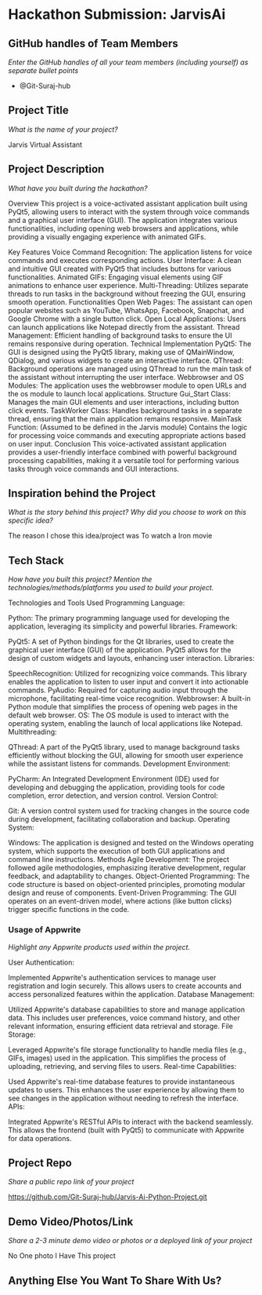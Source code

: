 # Hackathon Submission: JarvisAi


## GitHub handles of Team Members  
_Enter the GitHub handles of all your team members (including yourself) as separate bullet points_


- @Git-Suraj-hub
  

## Project Title
_What is the name of your project?_

Jarvis Virtual Assistant

## Project Description    
_What have you built during the hackathon?_

Overview
This project is a voice-activated assistant application built using PyQt5, allowing users to interact with the system through voice commands and a graphical user interface (GUI). The application integrates various functionalities, including opening web browsers and applications, while providing a visually engaging experience with animated GIFs.

Key Features
Voice Command Recognition: The application listens for voice commands and executes corresponding actions.
User Interface: A clean and intuitive GUI created with PyQt5 that includes buttons for various functionalities.
Animated GIFs: Engaging visual elements using GIF animations to enhance user experience.
Multi-Threading: Utilizes separate threads to run tasks in the background without freezing the GUI, ensuring smooth operation.
Functionalities
Open Web Pages: The assistant can open popular websites such as YouTube, WhatsApp, Facebook, Snapchat, and Google Chrome with a single button click.
Open Local Applications: Users can launch applications like Notepad directly from the assistant.
Thread Management: Efficient handling of background tasks to ensure the UI remains responsive during operation.
Technical Implementation
PyQt5: The GUI is designed using the PyQt5 library, making use of QMainWindow, QDialog, and various widgets to create an interactive interface.
QThread: Background operations are managed using QThread to run the main task of the assistant without interrupting the user interface.
Webbrowser and OS Modules: The application uses the webbrowser module to open URLs and the os module to launch local applications.
Structure
Gui_Start Class: Manages the main GUI elements and user interactions, including button click events.
TaskWorker Class: Handles background tasks in a separate thread, ensuring that the main application remains responsive.
MainTask Function: (Assumed to be defined in the Jarvis module) Contains the logic for processing voice commands and executing appropriate actions based on user input.
Conclusion
This voice-activated assistant application provides a user-friendly interface combined with powerful background processing capabilities, making it a versatile tool for performing various tasks through voice commands and GUI interactions.



## Inspiration behind the Project  
_What is the story behind this project? Why did you choose to work on this specific idea?_



The reason I chose this idea/project was To watch a Iron movie 


## Tech Stack    
_How have you built this project? Mention the technologies/methods/platforms you used to build your project._

Technologies and Tools Used
Programming Language:

Python: The primary programming language used for developing the application, leveraging its simplicity and powerful libraries.
Framework:

PyQt5: A set of Python bindings for the Qt libraries, used to create the graphical user interface (GUI) of the application. PyQt5 allows for the design of custom widgets and layouts, enhancing user interaction.
Libraries:

SpeechRecognition: Utilized for recognizing voice commands. This library enables the application to listen to user input and convert it into actionable commands.
PyAudio: Required for capturing audio input through the microphone, facilitating real-time voice recognition.
Webbrowser: A built-in Python module that simplifies the process of opening web pages in the default web browser.
OS: The OS module is used to interact with the operating system, enabling the launch of local applications like Notepad.
Multithreading:

QThread: A part of the PyQt5 library, used to manage background tasks efficiently without blocking the GUI, allowing for smooth user experience while the assistant listens for commands.
Development Environment:

PyCharm: An Integrated Development Environment (IDE) used for developing and debugging the application, providing tools for code completion, error detection, and version control.
Version Control:

Git: A version control system used for tracking changes in the source code during development, facilitating collaboration and backup.
Operating System:

Windows: The application is designed and tested on the Windows operating system, which supports the execution of both GUI applications and command line instructions.
Methods
Agile Development: The project followed agile methodologies, emphasizing iterative development, regular feedback, and adaptability to changes.
Object-Oriented Programming: The code structure is based on object-oriented principles, promoting modular design and reuse of components.
Event-Driven Programming: The GUI operates on an event-driven model, where actions (like button clicks) trigger specific functions in the code.


### Usage of Appwrite
_Highlight any Appwrite products used within the project._

User Authentication:

Implemented Appwrite's authentication services to manage user registration and login securely. This allows users to create accounts and access personalized features within the application.
Database Management:

Utilized Appwrite's database capabilities to store and manage application data. This includes user preferences, voice command history, and other relevant information, ensuring efficient data retrieval and storage.
File Storage:

Leveraged Appwrite's file storage functionality to handle media files (e.g., GIFs, images) used in the application. This simplifies the process of uploading, retrieving, and serving files to users.
Real-time Capabilities:

Used Appwrite's real-time database features to provide instantaneous updates to users. This enhances the user experience by allowing them to see changes in the application without needing to refresh the interface.
APIs:

Integrated Appwrite's RESTful APIs to interact with the backend seamlessly. This allows the frontend (built with PyQt5) to communicate with Appwrite for data operations.

## Project Repo  
_Share a public repo link of your project_

https://github.com/Git-Suraj-hub/Jarvis-Ai-Python-Project.git


## Demo Video/Photos/Link
_Share a 2-3 minute demo video or photos or a deployed link of your project_

No One photo I Have This project 

## Anything Else You Want To Share With Us?
